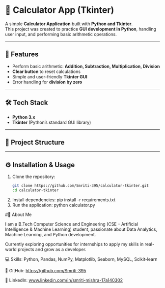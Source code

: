 # 🧮 Calculator App (Tkinter)
A simple **Calculator Application** built with **Python and Tkinter**.  
This project was created to practice **GUI development in Python**, handling user input, and performing basic arithmetic operations.

---

## 🚀 Features
- Perform basic arithmetic: **Addition, Subtraction, Multiplication, Division**  
- **Clear button** to reset calculations  
- Simple and user-friendly **Tkinter GUI**  
- Error handling for **division by zero**  

---

## 🛠️ Tech Stack
- **Python 3.x**  
- **Tkinter** (Python’s standard GUI library)

---

## 📂 Project Structure

---

## ⚙️ Installation & Usage
1. Clone the repository:
   ```bash
   git clone https://github.com/Smriti-395/calculator-tkinter.git
   cd calculator-tkinter
2. Install dependencies:
   pip install -r requirements.txt
3. Run the application:
   python calculator.py

#👤 About Me

I am a B.Tech Computer Science and Engineering (CSE – Artificial Intelligence & Machine Learning) student, passionate about Data Analytics, Machine Learning, and Python development.

Currently exploring opportunities for internships to apply my skills in real-world projects and grow as a developer.

💻 Skills: Python, Pandas, NumPy, Matplotlib, Seaborn, MySQL, Scikit-learn

📌 GitHub: https://github.com/Smriti-395

📌 LinkedIn: www.linkedin.com/in/smriti-mishra-17a140302


